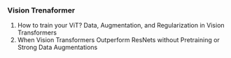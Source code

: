 
### Vision Trenaformer
1. How to train your ViT? Data, Augmentation, and Regularization in Vision Transformers
2. When Vision Transformers Outperform ResNets without Pretraining or Strong Data Augmentations
